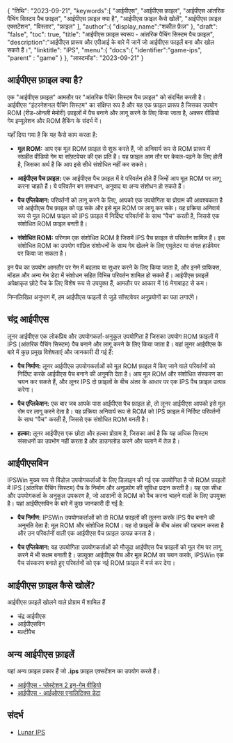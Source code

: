 {
"तिथि": "2023-09-21",
   "keywords":[
"आईपीएस",
"आईपीएस फ़ाइल",
"आईपीएस आंतरिक पैचिंग सिस्टम पैच फ़ाइल",
"आईपीएस फ़ाइल क्या है",
"आईपीएस फ़ाइल कैसे खोलें",
"आईपीएस फ़ाइल एक्सटेंशन",
"विस्तार",
"फ़ाइल"
],
   "author":{
"display_name":"शकील फ़ैज़"
},
"draft": "false",
"toc": true,
"title": "आईपीएस फ़ाइल स्वरूप - आंतरिक पैचिंग सिस्टम पैच फ़ाइल",
   "description":"आईपीएस प्रारूप और एपीआई के बारे में जानें जो आईपीएस फाइलें बना और खोल सकते हैं।",
"linktitle": "IPS",
   "menu":{
      "docs":{
         "identifier":"game-ips",
"parent" : "game"
}
},
"लास्टमॉड": "2023-09-21"
}

## आईपीएस फ़ाइल क्या है?

एक "आईपीएस फ़ाइल" आमतौर पर "आंतरिक पैचिंग सिस्टम पैच फ़ाइल" को संदर्भित करती है। आईपीएस "इंटरनेशनल पैचिंग सिस्टम" का संक्षिप्त रूप है और यह एक फ़ाइल प्रारूप है जिसका उपयोग ROM (रीड-ओनली मेमोरी) फ़ाइलों में पैच बनाने और लागू करने के लिए किया जाता है, अक्सर वीडियो गेम इम्यूलेशन और ROM हैकिंग के संदर्भ में।

यहाँ दिया गया है कि यह कैसे काम करता है:

- **मूल ROM:** आप एक मूल ROM फ़ाइल से शुरू करते हैं, जो अनिवार्य रूप से ROM प्रारूप में संग्रहीत वीडियो गेम या सॉफ़्टवेयर की एक प्रति है। यह फ़ाइल आम तौर पर केवल-पढ़ने के लिए होती है, जिसका अर्थ है कि आप इसे सीधे संशोधित नहीं कर सकते।

- **आईपीएस पैच फ़ाइल:** एक आईपीएस पैच फ़ाइल में वे परिवर्तन होते हैं जिन्हें आप मूल ROM पर लागू करना चाहते हैं। ये परिवर्तन बग समाधान, अनुवाद या अन्य संशोधन हो सकते हैं।

- **पैच एप्लिकेशन:** परिवर्तनों को लागू करने के लिए, आपको एक उपयोगिता या प्रोग्राम की आवश्यकता है जो आईपीएस पैच फ़ाइल को पढ़ सके और इसे मूल ROM पर लागू कर सके। यह प्रक्रिया अनिवार्य रूप से मूल ROM फ़ाइल को IPS फ़ाइल में निर्दिष्ट परिवर्तनों के साथ "पैच" करती है, जिससे एक संशोधित ROM फ़ाइल बनती है।

- **संशोधित ROM:** परिणाम एक संशोधित ROM है जिसमें IPS पैच फ़ाइल से परिवर्तन शामिल हैं। इस संशोधित ROM का उपयोग वांछित संशोधनों के साथ गेम खेलने के लिए एमुलेटर या संगत हार्डवेयर पर किया जा सकता है।

इन पैच का उपयोग आमतौर पर गेम में बदलाव या सुधार करने के लिए किया जाता है, और इनमें ग्राफिक्स, मॉडल और अन्य गेम डेटा में संशोधन सहित विभिन्न परिवर्तन शामिल हो सकते हैं। आईपीएस फ़ाइलें अपेक्षाकृत छोटे पैच के लिए विशेष रूप से उपयुक्त हैं, आमतौर पर आकार में 16 मेगाबाइट से कम।

निम्नलिखित अनुभाग में, हम आईपीएस फाइलों से जुड़े सॉफ्टवेयर अनुप्रयोगों का पता लगाएंगे।

## चंद्र आईपीएस

लूनर आईपीएस एक लोकप्रिय और उपयोगकर्ता-अनुकूल उपयोगिता है जिसका उपयोग ROM फ़ाइलों में IPS (आंतरिक पैचिंग सिस्टम) पैच बनाने और लागू करने के लिए किया जाता है। यहां लूनर आईपीएस के बारे में कुछ प्रमुख विशेषताएं और जानकारी दी गई हैं:

- **पैच निर्माण:** लूनर आईपीएस उपयोगकर्ताओं को मूल ROM फ़ाइल में किए जाने वाले परिवर्तनों को निर्दिष्ट करके आईपीएस पैच बनाने की अनुमति देता है। आप मूल ROM और संशोधित संस्करण का चयन कर सकते हैं, और लूनर IPS दो फ़ाइलों के बीच अंतर के आधार पर एक IPS पैच फ़ाइल उत्पन्न करेगा।

- **पैच एप्लिकेशन:** एक बार जब आपके पास आईपीएस पैच फ़ाइल हो, तो लूनर आईपीएस आपको इसे मूल रोम पर लागू करने देता है। यह प्रक्रिया अनिवार्य रूप से ROM को IPS फ़ाइल में निर्दिष्ट परिवर्तनों के साथ "पैच" करती है, जिससे एक संशोधित ROM बनती है।

- **हल्का:** लूनर आईपीएस एक छोटा और हल्का प्रोग्राम है, जिसका अर्थ है कि यह अधिक सिस्टम संसाधनों का उपभोग नहीं करता है और डाउनलोड करने और चलाने में तेज़ है।

## आईपीएसविन

IPSWin मुख्य रूप से विंडोज़ उपयोगकर्ताओं के लिए डिज़ाइन की गई एक उपयोगिता है जो ROM फ़ाइलों में IPS (आंतरिक पैचिंग सिस्टम) पैच के निर्माण और अनुप्रयोग की सुविधा प्रदान करती है। यह एक सीधा और उपयोगकर्ता के अनुकूल उपकरण है, जो आसानी से ROM को पैच करना चाहने वालों के लिए उपयुक्त है। यहां आईपीएसविन के बारे में कुछ जानकारी दी गई है:

- **पैच निर्माण:** IPSWin उपयोगकर्ताओं को दो ROM फ़ाइलों की तुलना करके IPS पैच बनाने की अनुमति देता है: मूल ROM और संशोधित ROM। यह दो फ़ाइलों के बीच अंतर की पहचान करता है और उन परिवर्तनों वाली एक आईपीएस पैच फ़ाइल उत्पन्न करता है।

- **पैच एप्लिकेशन:** यह उपयोगिता उपयोगकर्ताओं को मौजूदा आईपीएस पैच फ़ाइलों को मूल रोम पर लागू करने में भी सक्षम बनाती है। उपयुक्त आईपीएस पैच और मूल ROM का चयन करके, IPSWin एक पैच संस्करण बनाते हुए परिवर्तनों को एक नई ROM फ़ाइल में मर्ज कर देगा।

## आईपीएस फ़ाइल कैसे खोलें?

आईपीएस फ़ाइलें खोलने वाले प्रोग्राम में शामिल हैं

- चंद्र आईपीएस
- आईपीएसविन
- मल्टीपैच

## अन्य आईपीएस फ़ाइलें

यहां अन्य फ़ाइल प्रकार हैं जो **.ips** फ़ाइल एक्सटेंशन का उपयोग करते हैं।

- [आईपीएस - प्लेस्टेशन 2 इन-गेम वीडियो](/hi/गेम/आईपीएस-पीएस2/)
- [आईपीएस - आईओएस एनालिटिक्स डेटा](/hi/misc/ips/)

## संदर्भ
* [Lunar IPS](https://www.romhacking.net/utilities/240/)

